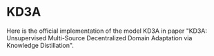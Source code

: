 # KD3A
Here is the official implementation of the model KD3A in paper "KD3A: Unsupervised Multi-Source Decentralized Domain Adaptation via Knowledge Distillation".
